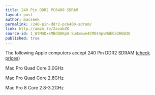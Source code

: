 ```yaml
---
title: 240 Pin DDR2 PC6400 SDRAM
layout: post
author: macseek
permalink: /240-pin-ddr2-pc6400-sdram/
link: http://amzn.to/2avabZK
source-id: 1_WtM4DxkMBdQ8KpU-Su4xmue4CM044pvMWEG5ZHGW3Q
published: true
---
```

The following Apple computers accept 240 Pin DDR2 SDRAM ([check prices](http://amzn.to/2avabZK))

Mac Pro Quad Core 3.0GHz

Mac Pro Quad Core 2.8GHz

Mac Pro 8 Core 2.8-3.2GHz

